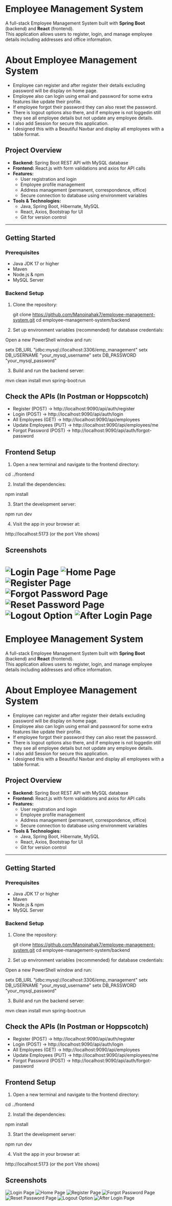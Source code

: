 # Employee Management System

A full-stack Employee Management System built with **Spring Boot** (backend) and **React** (frontend).  
This application allows users to register, login, and manage employee details including addresses and office information.

# About Employee Management System

- Employee can register and after register their details excluding password will be display on home page.
- Employee also can login using email and password for some extra features like update their profile.
- If employee forgot their password they can also reset the password.
- There is logout options also there, and if employee is not loggedin still they see all employee details but not update any employee details.
- I also add Session for secure this application.
- I designed this with a Beautiful Navbar and display all employees with a table format.

## Project Overview

- **Backend:** Spring Boot REST API with MySQL database
- **Frontend:** React.js with form validations and axios for API calls
- **Features:**
  - User registration and login
  - Employee profile management
  - Address management (permanent, correspondence, office)
  - Secure connection to database using environment variables
- **Tools & Technologies:**
  - Java, Spring Boot, Hibernate, MySQL
  - React, Axios, Bootstrap for UI
  - Git for version control

---

## Getting Started

### Prerequisites

- Java JDK 17 or higher
- Maven
- Node.js & npm
- MySQL Server

### Backend Setup

1. Clone the repository:

   git clone https://github.com/Manojnahak7/employee-management-system.git
   cd employee-management-system/backend

2. Set up environment variables (recommended) for database credentials:

Open a new PowerShell window and run:

setx DB_URL "jdbc:mysql://localhost:3306/emp_management"
setx DB_USERNAME "your_mysql_username"
setx DB_PASSWORD "your_mysql_password"

3. Build and run the backend server:

mvn clean install
mvn spring-boot:run

## Check the APIs (In Postman or Hoppscotch)

- Register (POST) -> http://localhost:9090/api/auth/register
- Login (POST) -> http://localhost:9090/api/auth/login
- All Employees (GET) -> http://localhost:9090/api/employees
- Update Employees (PUT) -> http://localhost:9090/api/employees/me
- Forgot Password (POST) -> http://localhost:9090/api/auth/forgot-password

## Frontend Setup

1. Open a new terminal and navigate to the frontend directory:

cd ../frontend

2. Install the dependencies:

npm install

3. Start the development server:

npm run dev

4. Visit the app in your browser at:

http://localhost:5173 (or the port Vite shows)

## Screenshots

![Login Page](screenshots/loginpage.png)
![Home Page](screenshots/homepage.png)
![Register Page](screenshots/registrationpage.png)
![Forgot Password Page](screenshots/forgotpasswordpage.png)
![Reset Password Page](screenshots/resetpasswordpage.png)
![Logout Option](screenshots/logoutoption.png)
![After Login Page](screenshots/afterloginpage.png)
=======

# Employee Management System

A full-stack Employee Management System built with **Spring Boot** (backend) and **React** (frontend).  
This application allows users to register, login, and manage employee details including addresses and office information.

# About Employee Management System

- Employee can register and after register their details excluding password will be display on home page.
- Employee also can login using email and password for some extra features like update their profile.
- If employee forgot their password they can also reset the password.
- There is logout options also there, and if employee is not loggedin still they see all employee details but not update any employee details.
- I also add Session for secure this application.
- I designed this with a Beautiful Navbar and display all employees with a table format.

## Project Overview

- **Backend:** Spring Boot REST API with MySQL database
- **Frontend:** React.js with form validations and axios for API calls
- **Features:**
  - User registration and login
  - Employee profile management
  - Address management (permanent, correspondence, office)
  - Secure connection to database using environment variables
- **Tools & Technologies:**
  - Java, Spring Boot, Hibernate, MySQL
  - React, Axios, Bootstrap for UI
  - Git for version control

---

## Getting Started

### Prerequisites

- Java JDK 17 or higher
- Maven
- Node.js & npm
- MySQL Server

### Backend Setup

1. Clone the repository:

   git clone https://github.com/Manojnahak7/employee-management-system.git
   cd employee-management-system/backend

2. Set up environment variables (recommended) for database credentials:

Open a new PowerShell window and run:

setx DB_URL "jdbc:mysql://localhost:3306/emp_management"
setx DB_USERNAME "your_mysql_username"
setx DB_PASSWORD "your_mysql_password"

3. Build and run the backend server:

mvn clean install
mvn spring-boot:run

## Check the APIs (In Postman or Hoppscotch)

- Register (POST) -> http://localhost:9090/api/auth/register
- Login (POST) -> http://localhost:9090/api/auth/login
- All Employees (GET) -> http://localhost:9090/api/employees
- Update Employees (PUT) -> http://localhost:9090/api/employees/me
- Forgot Password (POST) -> http://localhost:9090/api/auth/forgot-password

## Frontend Setup

1. Open a new terminal and navigate to the frontend directory:

cd ../frontend

2. Install the dependencies:

npm install

3. Start the development server:

npm run dev

4. Visit the app in your browser at:

http://localhost:5173 (or the port Vite shows)

## Screenshots

![Login Page](screenshots/loginpage.png)
![Home Page](screenshots/homepage.png)
![Register Page](screenshots/registrationpage.png)
![Forgot Password Page](screenshots/forgotpasswordpage.png)
![Reset Password Page](screenshots/resetpasswordpage.png)
![Logout Option](screenshots/logoutoption.png)
![After Login Page](screenshots/afterloginpage.png)

